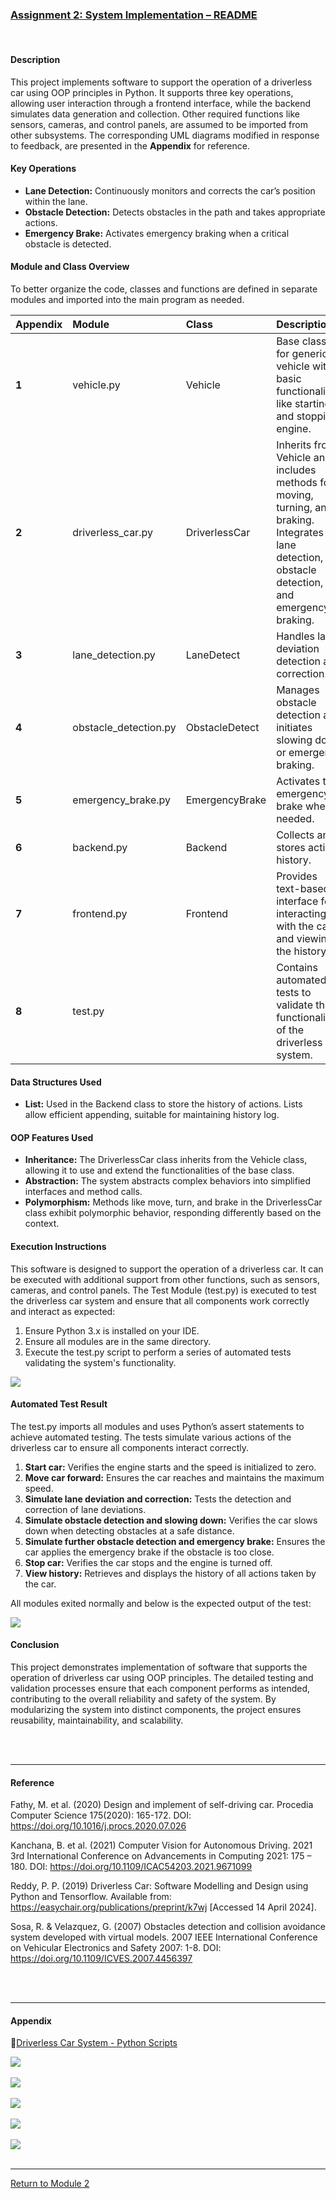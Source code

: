 ### [Assignment 2: System Implementation – README](https://helenhelene.github.io/eportfolio/pdf/Module02_README.pdf)

<br>

#### Description
This project implements software to support the operation of a driverless car using OOP principles in Python. It supports three key operations, allowing user interaction through a frontend interface, while the backend simulates data generation and collection. Other required functions like sensors, cameras, and control panels, are assumed to be imported from other subsystems. The corresponding UML diagrams modified in response to feedback, are presented in the **Appendix** for reference.

#### Key Operations
 - **Lane Detection:** Continuously monitors and corrects the car’s position within the lane.
 - **Obstacle Detection:** Detects obstacles in the path and takes appropriate actions.
 - **Emergency Brake:** Activates emergency braking when a critical obstacle is detected.

#### Module and Class Overview
To better organize the code, classes and functions are defined in separate modules and imported into the main program as needed. 

| **Appendix** | **Module** | **Class** | **Description** |
| :----------- | :--------- | :-------- | :-------------- |
| **1** | vehicle.py	| Vehicle	| Base class for generic vehicle with basic functionalities like starting and stopping engine. |
| **2** | driverless_car.py	| DriverlessCar	| Inherits from Vehicle and includes methods for moving, turning, and braking. Integrates lane detection, obstacle detection, and emergency braking. |
| **3** | lane_detection.py	| LaneDetect	| Handles lane deviation detection and correction. |
| **4** | obstacle_detection.py	| ObstacleDetect	| Manages obstacle detection and initiates slowing down or emergency braking. |
| **5** | emergency_brake.py	| EmergencyBrake	| Activates the emergency brake when needed. |
| **6** | backend.py	| Backend	| Collects and stores action history. |
| **7** | frontend.py	| Frontend | Provides text-based interface for interacting with the car and viewing the history. |
| **8** | test.py |  | Contains automated tests to validate the functionality of the driverless car system. |

#### Data Structures Used
 - **List:** Used in the Backend class to store the history of actions. Lists allow efficient appending, suitable for maintaining history log.

#### OOP Features Used
 - **Inheritance:** The DriverlessCar class inherits from the Vehicle class, allowing it to use and extend the functionalities of the base class.
 - **Abstraction:** The system abstracts complex behaviors into simplified interfaces and method calls.
 - **Polymorphism:** Methods like move, turn, and brake in the DriverlessCar class exhibit polymorphic behavior, responding differently based on the context.

#### Execution Instructions
This software is designed to support the operation of a driverless car. It can be executed with additional support from other functions, such as sensors, cameras, and control panels.  The Test Module (test.py) is executed to test the driverless car system and ensure that all components work correctly and interact as expected:
 1.	Ensure Python 3.x is installed on your IDE.
 2.	Ensure all modules are in the same directory.
 3.	Execute the test.py script to perform a series of automated tests validating the system's functionality.
<img src="OOP_Assignment2_Execute.jpg?raw=true">

#### Automated Test Result
The test.py imports all modules and uses Python’s assert statements to achieve automated testing. The tests simulate various actions of the driverless car to ensure all components interact correctly.
 1.	**Start car:** Verifies the engine starts and the speed is initialized to zero.
 2.	**Move car forward:** Ensures the car reaches and maintains the maximum speed.
 3.	**Simulate lane deviation and correction:** Tests the detection and correction of lane deviations.
 4.	**Simulate obstacle detection and slowing down:** Verifies the car slows down when detecting obstacles at a safe distance.
 5.	**Simulate further obstacle detection and emergency brake:** Ensures the car applies the emergency brake if the obstacle is too close.
 6.	**Stop car:** Verifies the car stops and the engine is turned off.
 7.	**View history:** Retrieves and displays the history of all actions taken by the car.

All modules exited normally and below is the expected output of the test: 

<img src="OOP_Assignment2_TestResult.jpg?raw=true">

#### Conclusion
This project demonstrates implementation of software that supports the operation of driverless car using OOP principles. The detailed testing and validation processes ensure that each component performs as intended, contributing to the overall reliability and safety of the system. By modularizing the system into distinct components, the project ensures reusability, maintainability, and scalability.


<br><br>

---

#### Reference
Fathy, M. et al. (2020) Design and implement of self-driving car.  Procedia Computer Science 175(2020): 165-172. DOI: https://doi.org/10.1016/j.procs.2020.07.026

Kanchana, B. et al. (2021) Computer Vision for Autonomous Driving.  2021 3rd International Conference on Advancements in Computing 2021: 175 – 180. DOI: https://doi.org/10.1109/ICAC54203.2021.9671099

Reddy, P. P. (2019) Driverless Car: Software Modelling and Design using Python and Tensorflow.  Available from: https://easychair.org/publications/preprint/k7wj [Accessed 14 April 2024].

Sosa, R. & Velazquez, G. (2007) Obstacles detection and collision avoidance system developed with virtual models. 2007 IEEE International Conference on Vehicular Electronics and Safety 2007: 1-8.  DOI: https://doi.org/10.1109/ICVES.2007.4456397

<br><br>

---

#### Appendix	

🔗[Driverless Car System - Python Scripts](OOP_Assignment2_Scripts.md)

<img src="OOP_Assignment2_UseCase.jpg?raw=true">
<br><br>

<img src="OOP_Assignment2_Class.jpg?raw=true">
<br><br>

<img src="OOP_Assignment2_Activity.jpg?raw=true">
<br><br>

<img src="OOP_Assignment2_StateMach.jpg?raw=true">
<br><br>

<img src="OOP_Assignment2_Sequence.jpg?raw=true">
<br><br>

---

[Return to Module 2](OOP.md)
